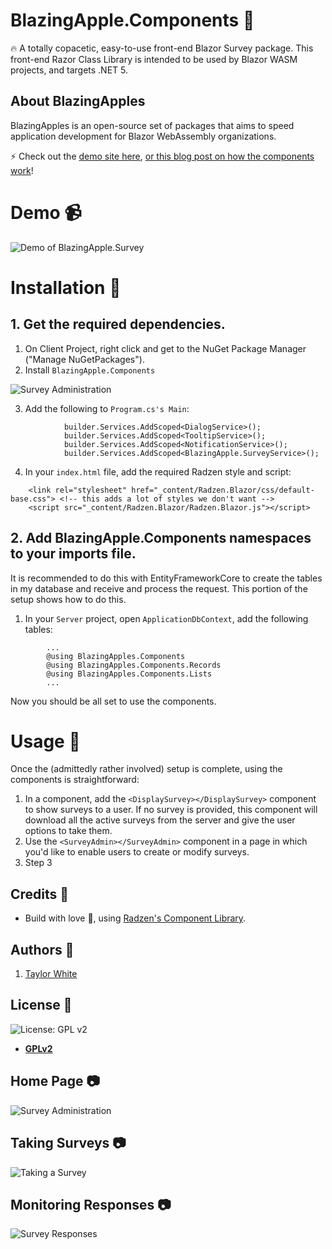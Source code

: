 # BlazingApple.Components :apple:

:fire:  A totally copacetic, easy-to-use front-end Blazor Survey package.
This front-end Razor Class Library is intended to be used by Blazor WASM projects, and targets .NET 5.

## About BlazingApples
BlazingApples is an open-source set of packages that aims to speed application development for Blazor WebAssembly organizations.

:zap: Check out the [demo site here](https://blazorsimplesurvey.azurewebsites.net/displaysurvey), [or this blog post on how the components work](https://blazorhelpwebsite.com/ViewBlogPost/44)!

# Demo :video_camera:
  <img alt="Demo of BlazingApple.Survey" src="https://github.com/BlazingApple/Survey/blob/main/README/BlazingApplesDemo.gif?raw=true" style="max-width:1000px;">

# Installation :wrench:

## 1. Get the required dependencies.

1. On Client Project, right click and get to the NuGet Package Manager ("Manage NuGetPackages").
2. Install `BlazingApple.Components`
<img alt="Survey Administration" src="https://github.com/BlazingApple/Survey/blob/main/README/InstallBlazingApplePackage.png?raw=true" style="max-width:1000px;">

3. Add the following to `Program.cs's Main`:
```
			builder.Services.AddScoped<DialogService>();
			builder.Services.AddScoped<TooltipService>();
			builder.Services.AddScoped<NotificationService>();
			builder.Services.AddScoped<BlazingApple.SurveyService>();
```

4. In your `index.html` file, add the required Radzen style and script:
```
    <link rel="stylesheet" href="_content/Radzen.Blazor/css/default-base.css"> <!-- this adds a lot of styles we don't want -->
    <script src="_content/Radzen.Blazor/Radzen.Blazor.js"></script>
```

## 2. Add BlazingApple.Components namespaces to your imports file.
It is recommended to do this with EntityFrameworkCore to create the tables in my database and receive and process the request. This portion of the setup shows how to do this.

1. In your `Server` project, open `ApplicationDbContext`, add the following tables:
```
		...
		@using BlazingApples.Components
		@using BlazingApples.Components.Records
		@using BlazingApples.Components.Lists
		...
```

Now you should be all set to use the components.

# Usage :muscle:

Once the (admittedly rather involved) setup is complete, using the components is straightforward:

1. In a component, add the `<DisplaySurvey></DisplaySurvey>` component to show surveys to a user. If no survey is provided, this component will download all the active surveys from the server and give the user options to take them.
2. Use the `<SurveyAdmin></SurveyAdmin>` component in a page in which you'd like to enable users to create or modify surveys.
3. Step 3

## Credits :white_flower:

- Build with love :blue_heart:, using [Radzen's Component Library](https://razor.radzen.com/).

## Authors :pencil:

1. [Taylor White](https://twitter.com/taychasewhite)

## License :scroll:

![License: GPL v2](https://img.shields.io/badge/License-GPL%20v2-blue.svg)

- **[GPLv2](https://www.gnu.org/licenses/old-licenses/gpl-2.0.en.html)**

## Home Page :camera:
<img alt="Survey Administration" src="https://github.com/BlazingApple/Survey/blob/main/README/SurveyAdmin.png?raw=true" style="max-width:1000px;">

## Taking Surveys :camera:
<img alt="Taking a Survey" src="https://github.com/BlazingApple/Survey/blob/main/README/Taking%20a%20Survey.png?raw=true" style="max-width:1000px;">

## Monitoring Responses :camera:
<img alt="Survey Responses" src="https://github.com/BlazingApple/Survey/blob/main/README/SurveyResults.png?raw=true" style="max-width:1000px;">

